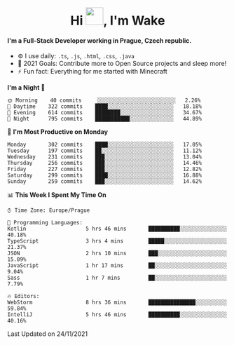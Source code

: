 <h1 align="center">Hi <img src="https://raw.githubusercontent.com/MrWakeCZ/MrWakeCZ/master/Hi.gif" width="40px" />, I'm Wake</h1>

#### I'm a Full-Stack Developer working in Prague, Czech republic.
- ⚙️ I use daily: `.ts`, `.js`, `.html`, `.css`, `.java`
- 🥅 2021 Goals: Contribute more to Open Source projects and sleep more!
- ⚡ Fun fact: Everything for me started with Minecraft

<!--START_SECTION:waka-->
**I'm a Night 🦉** 

```text
🌞 Morning    40 commits     ░░░░░░░░░░░░░░░░░░░░░░░░░   2.26% 
🌆 Daytime    322 commits    ████░░░░░░░░░░░░░░░░░░░░░   18.18% 
🌃 Evening    614 commits    ████████░░░░░░░░░░░░░░░░░   34.67% 
🌙 Night      795 commits    ███████████░░░░░░░░░░░░░░   44.89%

```
📅 **I'm Most Productive on Monday** 

```text
Monday       302 commits    ████░░░░░░░░░░░░░░░░░░░░░   17.05% 
Tuesday      197 commits    ██░░░░░░░░░░░░░░░░░░░░░░░   11.12% 
Wednesday    231 commits    ███░░░░░░░░░░░░░░░░░░░░░░   13.04% 
Thursday     256 commits    ███░░░░░░░░░░░░░░░░░░░░░░   14.46% 
Friday       227 commits    ███░░░░░░░░░░░░░░░░░░░░░░   12.82% 
Saturday     299 commits    ████░░░░░░░░░░░░░░░░░░░░░   16.88% 
Sunday       259 commits    ███░░░░░░░░░░░░░░░░░░░░░░   14.62%

```


📊 **This Week I Spent My Time On** 

```text
⌚︎ Time Zone: Europe/Prague

💬 Programming Languages: 
Kotlin                   5 hrs 46 mins       ██████████░░░░░░░░░░░░░░░   40.18% 
TypeScript               3 hrs 4 mins        █████░░░░░░░░░░░░░░░░░░░░   21.37% 
JSON                     2 hrs 10 mins       ███░░░░░░░░░░░░░░░░░░░░░░   15.09% 
JavaScript               1 hr 17 mins        ██░░░░░░░░░░░░░░░░░░░░░░░   9.04% 
Sass                     1 hr 7 mins         ██░░░░░░░░░░░░░░░░░░░░░░░   7.79%

🔥 Editors: 
WebStorm                 8 hrs 36 mins       ███████████████░░░░░░░░░░   59.84% 
IntelliJ                 5 hrs 46 mins       ██████████░░░░░░░░░░░░░░░   40.16%

```


 Last Updated on 24/11/2021
<!--END_SECTION:waka-->
